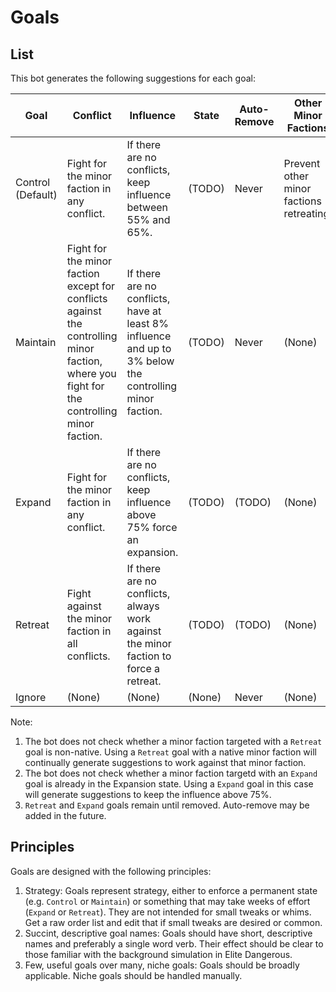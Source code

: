 # Goals

## List

This bot generates the following suggestions for each goal:

|Goal     |Conflict|Influence|State|Auto-Remove|Other Minor Factions|
|---------|--------|---------|-----|-----------|--------------------|
|Control (Default) |Fight for the minor faction in any conflict.|If there are no conflicts, keep influence between 55% and 65%.|(TODO)|Never|Prevent other minor factions retreating.|
|Maintain |Fight for the minor faction except for conflicts against the controlling minor faction, where you fight for the controlling minor faction.|If there are no conflicts, have at least 8% influence and up to 3% below the controlling minor faction.|(TODO)|Never|(None)|
|Expand   |Fight for the minor faction in any conflict.|If there are no conflicts, keep influence above 75% force an expansion.|(TODO)|(TODO)|(None)|
|Retreat  |Fight against the minor faction in all conflicts.|If there are no conflicts, always work against the minor faction to force a retreat.|(TODO)|(TODO)|(None)|
|Ignore   |(None)|(None)|(None)|Never|(None)|

Note:
1. The bot does not check whether a minor faction targeted with a `Retreat` goal is non-native. Using a `Retreat` goal with a native minor faction will continually generate suggestions to work against that minor faction.
2. The bot does not check whether a minor faction targetd with an `Expand` goal is already in the Expansion state. Using a `Expand` goal in this case will generate suggestions to keep the influence above 75%.
3. `Retreat` and `Expand` goals remain until removed. Auto-remove may be added in the future.

## Principles

Goals are designed with the following principles:

1. Strategy: Goals represent strategy, either to enforce a permanent state (e.g. `Control` or `Maintain`) or something that may take weeks of effort (`Expand` or `Retreat`). They are not intended for small tweaks or whims. Get a raw order list and edit that if small tweaks are desired or common.
2. Succint, descriptive goal names: Goals should have short, descriptive names and preferably a single word verb. Their effect should be clear to those familiar with the background simulation in Elite Dangerous.
3. Few, useful goals over many, niche goals: Goals should be broadly applicable. Niche goals should be handled manually.
